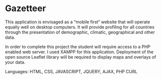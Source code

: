 # Gazetteer

This application is envisaged as a “mobile first“ website that will operate equally well on desktop computers. It will provide profiling for all countries through the presentation of demographic, climatic, geographical and other data. 

In order to complete this project the student will require access to a PHP enabled web server. I used XAMPP for this application.
Deployment of the open source Leaflet library will be required to display maps and overlays of your data. 

Languages: HTML, CSS, JAVASCRIPT, JQUERY, AJAX, PHP CURL
      
